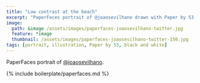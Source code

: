 ```yaml
---
title: "Low contrast at the beach"
excerpt: "PaperFaces portrait of @joaosevilhano drawn with Paper by 53 on an iPad."
image: 
  path: &image /assets/images/paperfaces-joaosevilhano-twitter.jpg 
  feature: *image
  thumbnail: /assets/images/paperfaces-joaosevilhano-twitter-150.jpg
tags: [portrait, illustration, Paper by 53, black and white]
---
```


PaperFaces portrait of [@joaosevilhano](http://twitter.com/joaosevilhano).

{% include boilerplate/paperfaces.md %}
